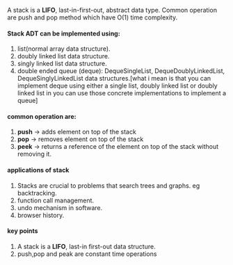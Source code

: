 A stack is a **LIFO**, last-in-first-out, abstract data type.
Common operation are push and pop method which have O(1) time complexity.

#### Stack ADT can be implemented using:
1. list(normal array data structure).
2. doubly linked list data structure.
3. singly linked list data structure.
4. double ended queue (deque): DequeSingleList, DequeDoublyLinkedList, DequeSinglyLinkedList data structures.[what i mean is that you can implement deque using either a single list, doubly linked list or doubly linked list in you can use those concrete implementations to implement a queue]

#### common operation are:
1. **push** -> adds element on top of the stack
2. **pop** -> removes element on top of the stack
3. **peek** -> returns a reference of the element on top of the stack without removing it.


#### applications of stack 
 1. Stacks are crucial to problems that search trees and graphs. eg backtracking.
 2. function call management.
 3. undo mechanism in software.
 4. browser history.

#### key points
1. A stack is a **LIFO**, last-in first-out data structure.
2. push,pop and peak are constant time operations